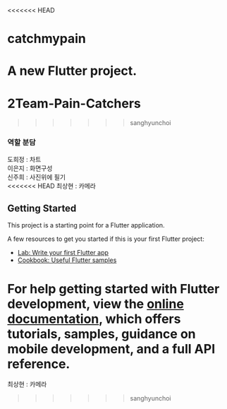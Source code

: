 <<<<<<< HEAD
# catchmypain

A new Flutter project.
=======
# 2Team-Pain-Catchers
>>>>>>> sanghyunchoi

### 역할 분담
도희정 : 차트<br>
이은지 : 화면구성<br>
신주희 : 사진위에 필기<br>
<<<<<<< HEAD
최상현 : 카메라<br>

## Getting Started

This project is a starting point for a Flutter application.

A few resources to get you started if this is your first Flutter project:

- [Lab: Write your first Flutter app](https://docs.flutter.dev/get-started/codelab)
- [Cookbook: Useful Flutter samples](https://docs.flutter.dev/cookbook)

For help getting started with Flutter development, view the
[online documentation](https://docs.flutter.dev/), which offers tutorials,
samples, guidance on mobile development, and a full API reference.
=======
최상현 : 카메라<br>
>>>>>>> sanghyunchoi
